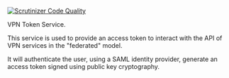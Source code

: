 [![Scrutinizer Code Quality](https://scrutinizer-ci.com/g/eduvpn/vpn-token-service/badges/quality-score.png?b=master)](https://scrutinizer-ci.com/g/eduvpn/vpn-token-service/?branch=master)

VPN Token Service.

This service is used to provide an access token to interact with the API of VPN 
services in the "federated" model.

It will authenticate the user, using a SAML identity provider, generate an
access token signed using public key cryptography.
